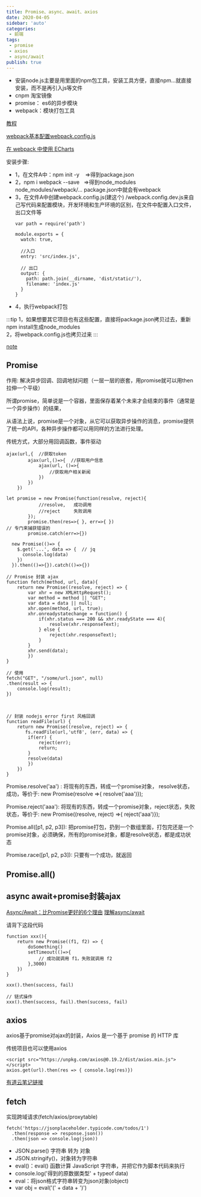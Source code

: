 ```yaml
---
title: Promise、async、await、axios
date: 2020-04-05
sidebar: 'auto'
categories:
 - 前端
tags:
 - promise
 - axios
 - async/await
publish: true
---
```


<!-- more -->
- 安装node.js主要是用里面的npm包工具，安装工具方便，直接npm...就直接安装，而不是再引入js等文件  
- cnpm 淘宝镜像  
- promise： es6的异步模块  
- webpack：模块打包工具  

[教程](https://ke.qq.com/webcourse/index.html#cid=244252&term_id=100287997&taid=1542803792575004&vid=5285890787935296159)

[webpack基本配置webpack.config.js](https://www.jianshu.com/p/9ffd11f8bd68)

[在 webpack 中使用 ECharts](https://www.echartsjs.com/zh/tutorial.html#%E5%9C%A8%20webpack%20%E4%B8%AD%E4%BD%BF%E7%94%A8%20ECharts)


安装步骤:

  - 1，在文件A中：npm init -y  &nbsp;&nbsp; =>得到package.json  
  - 2，npm i webpack --save &nbsp;&nbsp;=>得到node_modules   node_modules/webpack/...  package.json中就会有webpack  
  - 3，在文件A中创建webpack.config.js(建这个) /webpack.config.dev.js来自己写代码来配置模块，开发环境和生产环境的区别，在文件中配置入口文件，出口文件等  
    ```
    var path = require('path')

    module.exports = {
      watch: true,
      
      //入口
      entry: 'src/index.js',
      
      // 出口
      output: {
        path: path.join(__dirname, 'dist/static/'),
        filename: 'index.js'
      }
    }
    ```
  - 4，执行webpack打包

  :::tip
  1，如果想要其它项目也有这些配置，直接将package.json拷贝过去，重新npm install生成node_modules  
  2，将webpack.config.js也拷贝过来
  :::

[note](http://note.youdao.com/noteshare?id=35680783ef43e089b160d0f91695d8c1)


## Promise

作用:  解决异步回调、回调地狱问题（一层一层的嵌套，用promise就可以用then拉伸一个平级）

所谓promise，简单说是一个容器，里面保存着某个未来才会结束的事件（通常是一个异步操作）的结果，

从语法上说，promise是一个对象，从它可以获取异步操作的消息，promise提供了统一的API，各种异步操作都可以用同样的方法进行处理。

传统方式，大部分用回调函数，事件驱动

```
ajax(url,{  //获取token
		ajax(url,()=>{  //获取用户信息
			ajax(url, ()=>{
				//获取用户相关新闻
			})
		})
	})
```

```
let promise = new Promise(function(resolve, reject){
		    //resolve,   成功调用
		    //reject     失败调用
		});
		promise.then(res=>{ }, err=>{ })
// 专门来捕获错误的
		promise.catch(err=>{})
```
```
  new Promise(()=> {
    $.get('...', data => {  // jq
      console.log(data)
    })
  }).then(()=>{}).catch(()=>{})
```

```
// Promise 封装 ajax
function fetch(method, url, data){
    return new Promise((resolve, reject) => {
        var xhr = new XMLHttpRequest();
        var method = method || "GET";
        var data = data || null;
        xhr.open(method, url, true);
        xhr.onreadystatechange = function() {
            if(xhr.status === 200 && xhr.readyState === 4){
                resolve(xhr.responseText);
            } else {
                reject(xhr.responseText);
            }
        }
        xhr.send(data);
        })
}

// 使用
fetch("GET", "/some/url.json", null)
.then(result => {
    console.log(result);
})



// 封装 nodejs error first 风格回调
function readFile(url) {
    return new Promise((resolve, reject) => {
       fs.readFile(url,'utf8', (err, data) => {
        if(err) {
            reject(err);
            return;
        }
        resolve(data)
        }) 
    })
}
```

Promise.resolve('aa') :  将现有的东西，转成一个promise对象， resolve状态，成功，等价于: new Promise(resolve =>{    resolve('aaa')});

Promise.reject('aaa'):   将现有的东西，转成一个promise对象，reject状态，失败状态，等价于: new Promise((resolve, reject) =>{ reject('aaa')});

Promise.all([p1, p2, p3]):  把promise打包，扔到一个数组里面，打包完还是一个promise对象，必须确保，所有的promise对象，都是resolve状态，都是成功状态

Promise.race([p1, p2, p3]): 只要有一个成功，就返回


## Promise.all()

## async await+promise封装ajax

[Async/Await：比Promise更好的6个理由](http://caibaojian.com/asyncawait.html)
[理解async/await](https://segmentfault.com/a/1190000015488033)


请背下这段代码
```
function xxx(){
    return new Promise((f1, f2) => {
        doSomething()
        setTimeout(()=>{
            // 成功就调用 f1，失败就调用 f2
        },3000)
    })
}

xxx().then(success, fail)

// 链式操作
xxx().then(success, fail).then(success, fail)
```

## axios

axios基于promise对ajax的封装，Axios 是一个基于 promise 的 HTTP 库

传统项目也可以使用axios
```
<script src="https://unpkg.com/axios@0.19.2/dist/axios.min.js"></script>
axios.get(url).then(res => { console.log(res)})
```

[有道云笔记链接](http://note.youdao.com/noteshare?id=d0d6971a59c8ee9e2aaea09d33d311e1&sub=90F6E7121DB6460EB346CBD33BB95C7C)

## fetch

实现跨域请求(fetch/axios/proxytable)

```
fetch('https://jsonplaceholder.typicode.com/todos/1')
  .then(response => response.json())
  .then(json => console.log(json))
```

- JSON.parse() 字符串 转为 对象
- JSON.stringify()，对象转为字符串
- eval()：eval() 函数计算 JavaScript 字符串，并把它作为脚本代码来执行
- console.log('得到的原数据类型' + typeof data)
- eval：将json格式字符串转变为json对象(object)
- var obj = eval('(' + data + ')')